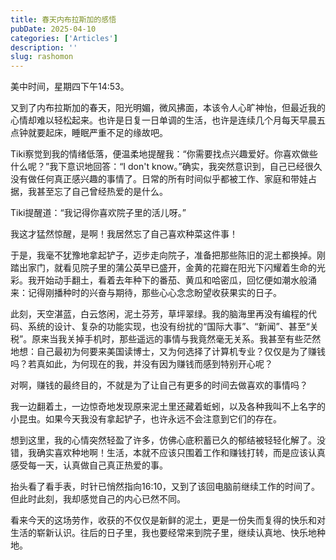 ```yaml
---
title: 春天内布拉斯加的感悟
pubDate: 2025-04-10
categories: ['Articles']
description: ''
slug: rashomon
---
```


美中时间，星期四下午14:53。

又到了内布拉斯加的春天，阳光明媚，微风拂面，本该令人心旷神怡，但最近我的心情却难以轻松起来。也许是日复一日单调的生活，也许是连续几个月每天早晨五点钟就要起床，睡眠严重不足的缘故吧。

Tiki察觉到我的情绪低落，便温柔地提醒我：“你需要找点兴趣爱好。你喜欢做些什么呢？”我下意识地回答：“I don't know。”确实，我突然意识到，自己已经很久没有做任何真正感兴趣的事情了。日常的所有时间似乎都被工作、家庭和带娃占据，我甚至忘了自己曾经热爱的是什么。

Tiki提醒道：“我记得你喜欢院子里的活儿呀。”

我这才猛然惊醒，是啊！我居然忘了自己喜欢种菜这件事！

于是，我毫不犹豫地拿起铲子，迈步走向院子，准备把那些陈旧的泥土都换掉。刚踏出家门，就看见院子里的蒲公英早已盛开，金黄的花瓣在阳光下闪耀着生命的光彩。我开始动手翻土，看着去年种下的番茄、黄瓜和哈密瓜，回忆便如潮水般涌来：记得刚播种时的兴奋与期待，那些心心念念盼望收获果实的日子。

此刻，天空湛蓝，白云悠闲，泥土芬芳，草坪翠绿。我的脑海里再没有编程的代码、系统的设计、复杂的功能实现，也没有纷扰的“国际大事”、“新闻”、甚至“关税”。原来当我关掉手机时，那些遥远的事情与我竟然毫无关系。我甚至有些茫然地想：自己最初为何要来美国读博士，又为何选择了计算机专业？仅仅是为了赚钱吗？若真如此，为何现在的我，并没有因为赚钱而感到特别开心呢？

对啊，赚钱的最终目的，不就是为了让自己有更多的时间去做喜欢的事情吗？

我一边翻着土，一边惊奇地发现原来泥土里还藏着蚯蚓，以及各种我叫不上名字的小昆虫。如果今天我没有拿起铲子，也许永远不会注意到它们的存在。

想到这里，我的心情突然轻盈了许多，仿佛心底积蓄已久的郁结被轻轻化解了。没错，我确实喜欢种地啊！生活，本就不应该只围着工作和赚钱打转，而是应该认真感受每一天，认真做自己真正热爱的事。

抬头看了看手表，时针已悄然指向16:10，又到了该回电脑前继续工作的时间了。但此时此刻，我却感觉自己的内心已然不同。

看来今天的这场劳作，收获的不仅仅是新鲜的泥土，更是一份失而复得的快乐和对生活的崭新认识。往后的日子里，我也要经常来到院子里，继续认真地、快乐地种地。